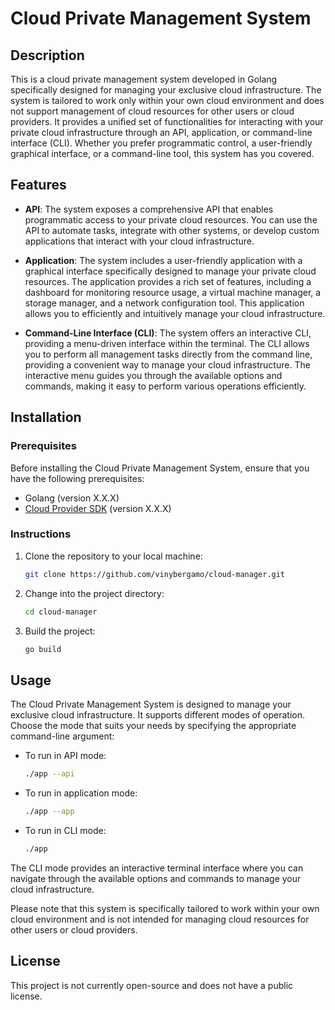 # Cloud Private Management System

## Description

This is a cloud private management system developed in Golang specifically designed for managing your exclusive cloud infrastructure. The system is tailored to work only within your own cloud environment and does not support management of cloud resources for other users or cloud providers. It provides a unified set of functionalities for interacting with your private cloud infrastructure through an API, application, or command-line interface (CLI). Whether you prefer programmatic control, a user-friendly graphical interface, or a command-line tool, this system has you covered.

## Features

- **API**: The system exposes a comprehensive API that enables programmatic access to your private cloud resources. You can use the API to automate tasks, integrate with other systems, or develop custom applications that interact with your cloud infrastructure.

- **Application**: The system includes a user-friendly application with a graphical interface specifically designed to manage your private cloud resources. The application provides a rich set of features, including a dashboard for monitoring resource usage, a virtual machine manager, a storage manager, and a network configuration tool. This application allows you to efficiently and intuitively manage your cloud infrastructure.

- **Command-Line Interface (CLI)**: The system offers an interactive CLI, providing a menu-driven interface within the terminal. The CLI allows you to perform all management tasks directly from the command line, providing a convenient way to manage your cloud infrastructure. The interactive menu guides you through the available options and commands, making it easy to perform various operations efficiently.

## Installation

### Prerequisites

Before installing the Cloud Private Management System, ensure that you have the following prerequisites:

- Golang (version X.X.X)
- [Cloud Provider SDK](link-to-sdk) (version X.X.X)

### Instructions

1. Clone the repository to your local machine:

   ```bash
   git clone https://github.com/vinybergamo/cloud-manager.git
   ```

2. Change into the project directory:

   ```bash
   cd cloud-manager
   ```

3. Build the project:
   ```bash
   go build
   ```

## Usage

The Cloud Private Management System is designed to manage your exclusive cloud infrastructure. It supports different modes of operation. Choose the mode that suits your needs by specifying the appropriate command-line argument:

- To run in API mode:

  ```bash
  ./app --api
  ```

- To run in application mode:

  ```bash
  ./app --app
  ```

- To run in CLI mode:
  ```bash
  ./app
  ```

The CLI mode provides an interactive terminal interface where you can navigate through the available options and commands to manage your cloud infrastructure.

Please note that this system is specifically tailored to work within your own cloud environment and is not intended for managing cloud resources for other users or cloud providers.

## License

This project is not currently open-source and does not have a public license.

